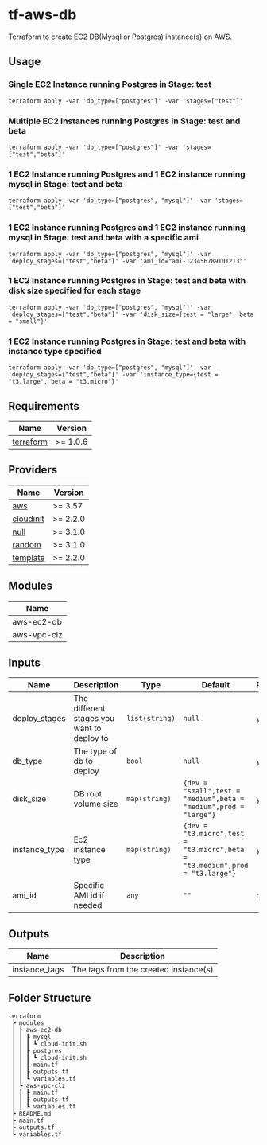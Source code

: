 # tf-aws-db

Terraform to create EC2 DB(Mysql or Postgres) instance(s) on AWS.

## Usage

### Single EC2 Instance running Postgres in Stage: test

```hcl
terraform apply -var 'db_type=["postgres"]' -var 'stages=["test"]' 
```

### Multiple EC2 Instances running Postgres in Stage: test and beta

```hcl
terraform apply -var 'db_type=["postgres"]' -var 'stages=["test","beta"]' 
```

### 1 EC2 Instance running Postgres and 1 EC2 instance running mysql in Stage: test and beta

```hcl
terraform apply -var 'db_type=["postgres", "mysql"]' -var 'stages=["test","beta"]' 
```

### 1 EC2 Instance running Postgres and 1 EC2 instance running mysql in Stage: test and beta with a specific ami

```hcl
terraform apply -var 'db_type=["postgres", "mysql"]' -var 'deploy_stages=["test","beta"]' -var 'ami_id="ami-123456789101213"'
```

### 1 EC2 Instance running Postgres in Stage: test and beta with disk size specified for each stage

```hcl
terraform apply -var 'db_type=["postgres", "mysql"]' -var 'deploy_stages=["test","beta"]' -var 'disk_size={test = "large", beta = "small"}'
```

### 1 EC2 Instance running Postgres in Stage: test and beta with instance type specified

```hcl
terraform apply -var 'db_type=["postgres", "mysql"]' -var 'deploy_stages=["test","beta"]' -var 'instance_type={test = "t3.large", beta = "t3.micro"}'
```

## Requirements

| Name | Version |
|------|---------|
| <a name="requirement_terraform"></a> [terraform](#requirement\_terraform) | >= 1.0.6 |

## Providers

| Name | Version |
|------|---------|
| <a name="provider_aws"></a> [aws](#provider\_aws) | >= 3.57 |
| <a name="provider_cloudinit"></a> [cloudinit](#provider\_cloudinit) | >= 2.2.0 |
| <a name="provider_null"></a> [null](#provider\_null) | >= 3.1.0 |
| <a name="provider_random"></a> [random](#provider\_random) | >= 3.1.0 |
| <a name="provider_template"></a> [template](#provider\_template) | >= 2.2.0 |

## Modules

| Name |
|------|
| aws-ec2-db |
| aws-vpc-clz |

## Inputs

| Name | Description | Type | Default | Required | Allowed Values |
|------|-------------|------|---------|---------|:--------:|
| deploy_stages | The different stages you want to deploy to | `list(string)` | `null`  | yes | ["dev","test","beta", "prod"]
| db_type | The type of db to deploy | `bool` | `null` | yes | ["mysql", "postgres"]
| disk_size | DB root volume size | `map(string)` | `{dev = "small",test = "medium",beta = "medium",prod = "large"}` | yes | small, medium, large
| instance_type | Ec2 instance type | `map(string)` | `{dev = "t3.micro",test = "t3.micro",beta = "t3.medium",prod = "t3.large"}` | yes | t3.micro,t3.medium,t3.large
| ami_id | Specific AMI id if needed | `any` | `""` | no | ami-*

## Outputs

| Name | Description |
|------|-------------|
| instance_tags | The tags from the created instance(s) |

## Folder Structure

```hcl
terraform
 ┣ modules
 ┃ ┣ aws-ec2-db
 ┃ ┃ ┣ mysql
 ┃ ┃ ┃ ┗ cloud-init.sh
 ┃ ┃ ┣ postgres
 ┃ ┃ ┃ ┗ cloud-init.sh
 ┃ ┃ ┣ main.tf
 ┃ ┃ ┣ outputs.tf
 ┃ ┃ ┗ variables.tf
 ┃ ┗ aws-vpc-clz
 ┃ ┃ ┣ main.tf
 ┃ ┃ ┣ outputs.tf
 ┃ ┃ ┗ variables.tf
 ┣ README.md
 ┣ main.tf
 ┣ outputs.tf
 ┗ variables.tf
 ```

